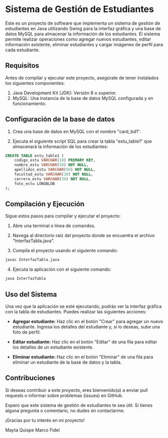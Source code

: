 # Sistema de Gestión de Estudiantes

Este es un proyecto de software que implementa un sistema de gestión de estudiantes en Java utilizando Swing para la interfaz gráfica y una base de datos MySQL para almacenar la información de los estudiantes. El sistema permite realizar operaciones como agregar nuevos estudiantes, editar información existente, eliminar estudiantes y cargar imágenes de perfil para cada estudiante.

## Requisitos

Antes de compilar y ejecutar este proyecto, asegúrate de tener instalados los siguientes componentes:

1. Java Development Kit (JDK): Versión 8 o superior.
2. MySQL: Una instancia de la base de datos MySQL configurada y en funcionamiento.

## Configuración de la base de datos

1. Crea una base de datos en MySQL con el nombre "card_bd1".

2. Ejecuta el siguiente script SQL para crear la tabla "estu_table1" que almacenará la información de los estudiantes:

```sql
CREATE TABLE estu_table1 (
    codigo_estu VARCHAR(10) PRIMARY KEY,
    nombre_estu VARCHAR(50) NOT NULL,
    apellidos_estu VARCHAR(50) NOT NULL,
    facultad_estu VARCHAR(30) NOT NULL,
    carrera_estu VARCHAR(30) NOT NULL,
    foto_estu LONGBLOB
);
```

## Compilación y Ejecución

Sigue estos pasos para compilar y ejecutar el proyecto:

1. Abre una terminal o línea de comandos.

2. Navega al directorio raíz del proyecto donde se encuentra el archivo "InterfazTabla.java".

3. Compila el proyecto usando el siguiente comando:

```bash
javac InterfazTabla.java
```

4. Ejecuta la aplicación con el siguiente comando:

```bash
java InterfazTabla
```

## Uso del Sistema

Una vez que la aplicación se esté ejecutando, podrás ver la interfaz gráfica con la tabla de estudiantes. Puedes realizar las siguientes acciones:

- **Agregar estudiante:** Haz clic en el botón "Crear" para agregar un nuevo estudiante. Ingresa los detalles del estudiante y, si lo deseas, sube una foto de perfil.

- **Editar estudiante:** Haz clic en el botón "Editar" de una fila para editar los detalles de un estudiante existente.

- **Eliminar estudiante:** Haz clic en el botón "Eliminar" de una fila para eliminar un estudiante de la base de datos y la tabla.

## Contribuciones

Si deseas contribuir a este proyecto, eres bienvenido(a) a enviar pull requests o informar sobre problemas (issues) en GitHub.

Espero que este sistema de gestión de estudiantes te sea útil. Si tienes alguna pregunta o comentario, no dudes en contactarme.

¡Gracias por tu interés en mi proyecto!

Mayta Quispe Marco Fidel